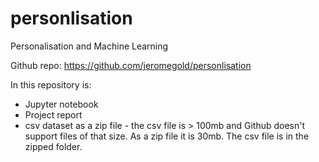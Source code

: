 # personlisation
 Personalisation and Machine Learning

 Github repo: https://github.com/jeromegold/personlisation

In this repository is:

- Jupyter notebook
- Project report
- csv dataset as a zip file - the csv file is > 100mb and Github
doesn't support files of that size. As a zip file it is 30mb. The csv file is in the zipped folder. 
